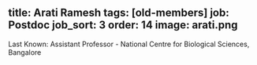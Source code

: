 title: Arati Ramesh
tags: [old-members]
job: Postdoc
job_sort: 3
order: 14
image: arati.png
---
Last Known: Assistant Professor - National Centre for Biological Sciences, Bangalore
